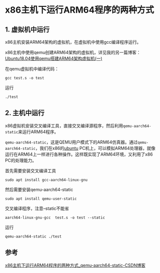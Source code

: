 # x86主机下运行ARM64程序的两种方式

## 1\. 虚拟机中运行

x86主机安装ARM64架构的虚拟机，在虚拟机中使用gcc编译程序运行。

x86主机中使用qemu创建ARM64架构的虚拟机，详见我的另一篇博客：[Ubuntu18.04使用qemu搭建ARM64架构虚拟机(一)](https://blog.csdn.net/weixin_51760563/article/details/119935101)

在qemu虚拟机中编译代码：

    gcc test.s -o test


运行

    ./test


## 2\. 主机中运行

x86虚拟机安装交叉编译工具，直接交叉编译源程序，然后利用`qemu-aarch64-static`来运行ARM64程序。

`qemu-aarch64-static`，这是QEMU用户模式下的ARM64仿真器。通过`qemu-aarch64-static`，我们在x86的[ubuntu](https://so.csdn.net/so/search?q=ubuntu&spm=1001.2101.3001.7020) PC机上，可以模拟ARM64处理器，就像运行在ARM64上一样进行各种操作。这样既实现了ARM64环境，又利用了x86 PC的处理能力。

首先需要安装交叉编译工具

    sudo apt install gcc-aarch64-linux-gnu


然后需要安装qemu-aarch64-static

    sudo apt install qemu-user-static


交叉编译程序，注意–static不能省

    aarch64-linux-gnu-gcc  test.s -o test --static


运行

    qemu-aarch64-static ./test

## 参考

[x86主机下运行ARM64程序的两种方式_qemu-aarch64-static-CSDN博客](https://blog.csdn.net/weixin_51760563/article/details/119970396)
